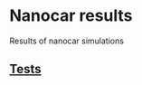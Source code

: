 # Nanocar results
Results of nanocar simulations

## [Tests](https://github.com/kbsezginel/Nanocar/tree/master/results/tests)

